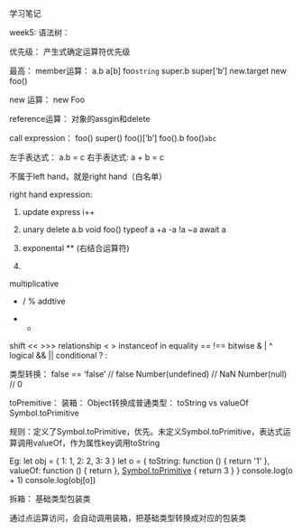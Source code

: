 学习笔记

week5: 
语法树：

优先级：
产生式确定运算符优先级

最高：
member运算：
a.b
a[b]
foo`string`
super.b
super[‘b’]
new.target
new foo()

new 运算：
new Foo

reference运算：
对象的assgin和delete

call expression：
foo()
super()
foo()[’b’]
foo().b
foo()`abc`

左手表达式：
a.b = c
右手表达式:
a + b = c

不属于left hand，就是right hand（白名单）

right hand expression:
1. update express
i++

2. unary
delete a.b
void foo()
typeof a
+a
-a
!a
~a
await a

3. exponental
** (右结合运算符)

4. 
multiplicative
* / %
addtive
+ -
shift
<< >>>
relationship
< > instanceof in
equality
== !==
bitwise
& | ^
logical
&& ||
conditional
? :

类型转换：
false == ‘false’  // false
Number(undefined) // NaN
Number(null) // 0

toPremitive：
装箱：
Object转换成普通类型：
toString vs valueOf
Symbol.toPrimitive

规则：定义了Symbol.toPrimitive，优先。未定义Symbol.toPrimitive，表达式运算调用valueOf，作为属性key调用toString

Eg: 
let obj = {
1: 1,
2: 2,
3: 3
}
let o = {
toString: function () { return '1' },
valueOf: function () { return  },
[Symbol.toPrimitive]() { return 3 }
}
console.log(o + 1)
console.log(obj[o])

拆箱：
基础类型包装类

通过点运算访问，会自动调用装箱，把基础类型转换成对应的包装类